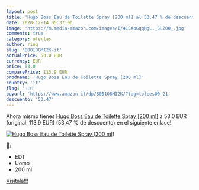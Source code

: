 ```yaml
---
layout: post
title: 'Hugo Boss Eau de Toilette Spray [200 ml] al 53.47 % de descuento'
date: 2020-12-14 05:37:00
image: 'https://m.media-amazon.com/images/I/41SAoGqqMgL._SL200_.jpg'
comments: true
category: ofertas
author: ring
slug: 'B001O8MI2K-it'
actualPrice: 53.0 EUR
currency: EUR
price: 53.0
comparePrice: 113.9 EUR
prodname: 'Hugo Boss Eau de Toilette Spray [200 ml]'
country: 'it'
flag: '🇮🇹'
buyurl: 'https://www.amazon.it/dp/B001O8MI2K/?tag=tolees00-21'
descuento: '53.47'
---
```


Ahora mismo tienes [Hugo Boss Eau de Toilette Spray [200 ml]](https://www.amazon.it/dp/B001O8MI2K/?tag=tolees00-21) a 53.0 EUR (original: 113.9 EUR) (53.47 %  de descuento) en el siguiente enlace!

[![Hugo Boss Eau de Toilette Spray [200 ml]](https://m.media-amazon.com/images/I/41SAoGqqMgL._SL200_.jpg)](https://www.amazon.it/dp/B001O8MI2K/?tag=tolees00-21)

🔎:

- EDT
- Uomo
- 200 ml

[Visítala!!!](https://www.amazon.it/dp/B001O8MI2K/?tag=tolees00-21)

